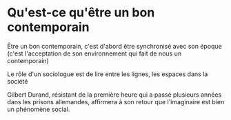 # Qu'est-ce qu'être un bon contemporain

Être un bon contemporain, c'est d'abord être synchronisé avec son époque \(c'est l'acceptation de son environnement qui fait de nous un contemporain\)

Le rôle d'un sociologue est de lire entre les lignes, les espaces dans la société

Gilbert Durand, résistant de la première heure qui a passé plusieurs années dans les prisons allemandes, affirmera à son retour que l'imaginaire est bien un phénomène social.

